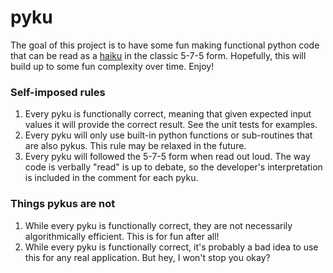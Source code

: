 # pyku
The goal of this project is to have some fun making functional python code that can be read as a [haiku](https://en.wikipedia.org/wiki/Haiku)
in the classic 5-7-5 form.  Hopefully, this will build up to some fun complexity over time.  Enjoy!

### Self-imposed rules

1. Every pyku is functionally correct, meaning that given expected input values it will provide the correct result.  See the unit tests for examples.
2. Every pyku will only use built-in python functions or sub-routines that are also pykus.  This rule may be relaxed in the future.
3. Every pyku will followed the 5-7-5 form when read out loud.  The way code is verbally "read" is up to debate, so the developer's interpretation is included in the comment for each pyku.

### Things pykus are not

1. While every pyku is functionally correct, they are not necessarily algorithmically efficient.  This is for fun after all!
2. While every pyku is functionally correct, it's probably a bad idea to use this for any real application.  But hey, I won't stop you okay?
